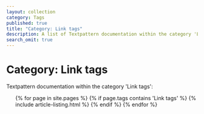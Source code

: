 ```yaml
---
layout: collection
category: Tags
published: true
title: "Category: Link tags"
description: A list of Textpattern documentation within the category 'Link tags'.
search_omit: true
---
```


# Category: Link tags

Textpattern documentation within the category 'Link tags':

<ol class="list--no-bullets">
    {% for page in site.pages %}
        {% if page.tags contains 'Link tags' %}
            {% include article-listing.html %}
        {% endif %}
    {% endfor %}
</ol>
